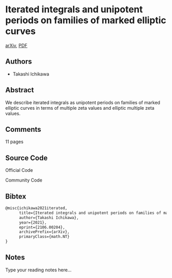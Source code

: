 
# Iterated integrals and unipotent periods on families of marked elliptic curves

[arXiv](https://arxiv.org/abs/2106.0204), [PDF](https://arxiv.org/pdf/2106.0204.pdf)

## Authors

- Takashi Ichikawa

## Abstract

We describe iterated integrals as unipotent periods on families of marked elliptic curves in terms of multiple zeta values and elliptic multiple zeta values.

## Comments

11 pages

## Source Code

Official Code



Community Code



## Bibtex

```tex
@misc{ichikawa2021iterated,
      title={Iterated integrals and unipotent periods on families of marked elliptic curves}, 
      author={Takashi Ichikawa},
      year={2021},
      eprint={2106.00204},
      archivePrefix={arXiv},
      primaryClass={math.NT}
}
```

## Notes

Type your reading notes here...

